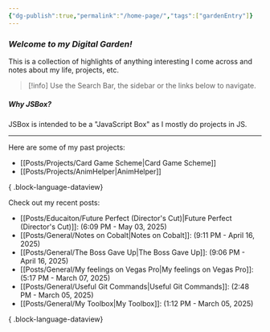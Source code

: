 ```yaml
---
{"dg-publish":true,"permalink":"/home-page/","tags":["gardenEntry"]}
---
```



### **_Welcome to my Digital Garden!_**

This is a collection of highlights of anything interesting I come across and notes about my life, projects, etc.

> [!info]
> Use the Search Bar, the sidebar or the links below to navigate.

##### **_Why JSBox?_**

JSBox is intended to be a "JavaScript Box" as I mostly do projects in JS.

---

Here are some of my past projects:

- [[Posts/Projects/Card Game Scheme\|Card Game Scheme]]
- [[Posts/Projects/AnimHelper\|AnimHelper]]

{ .block-language-dataview}

Check out my recent posts:

- [[Posts/Educaiton/Future Perfect (Director's Cut)\|Future Perfect (Director's Cut)]]: (6:09 PM - May 03, 2025)
- [[Posts/General/Notes on Cobalt\|Notes on Cobalt]]: (9:11 PM - April 16, 2025)
- [[Posts/General/The Boss Gave Up\|The Boss Gave Up]]: (9:06 PM - April 16, 2025)
- [[Posts/General/My feelings on Vegas Pro\|My feelings on Vegas Pro]]: (5:17 PM - March 07, 2025)
- [[Posts/General/Useful Git Commands\|Useful Git Commands]]: (2:48 PM - March 05, 2025)
- [[Posts/General/My Toolbox\|My Toolbox]]: (1:12 PM - March 05, 2025)

{ .block-language-dataview}
